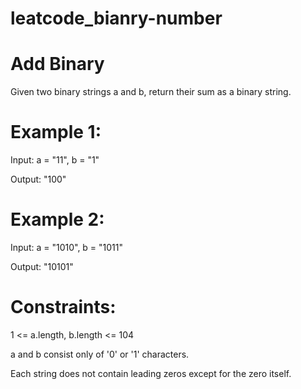 # leatcode_bianry-number



# Add Binary


Given two binary strings a and b, return their sum as a binary string.

 

# Example 1:

Input: a = "11", b = "1"



Output: "100"





# Example 2:


Input: a = "1010", b = "1011"



Output: "10101"
 

# Constraints:



1 <= a.length, b.length <= 104



a and b consist only of '0' or '1' characters.



Each string does not contain leading zeros except for the zero itself.
